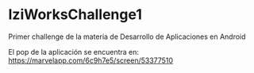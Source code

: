 # IziWorksChallenge1
Primer challenge de la materia de Desarrollo de Aplicaciones en Android

El pop de la aplicación se encuentra en: https://marvelapp.com/6c9h7e5/screen/53377510
